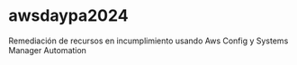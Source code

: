 # awsdaypa2024
Remediación de recursos en incumplimiento usando Aws Config y Systems Manager Automation

